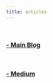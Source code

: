 ```yaml
---
title: articles
---
```


&nbsp;

<h3><a href="https://axect.github.io" target="_blank">- Main Blog</a></h3>

&nbsp;

<h3><a href="https://medium.com/@axect" target="_blank">- Medium</a></h3>
